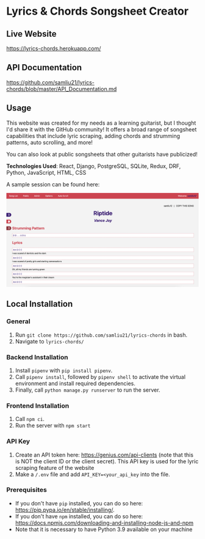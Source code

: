 # Lyrics & Chords Songsheet Creator

## Live Website
https://lyrics-chords.herokuapp.com/

## API Documentation
https://github.com/samliu21/lyrics-chords/blob/master/API_Documentation.md

## Usage
This website was created for my needs as a learning guitarist, but I thought I'd share it with the GitHub community! It offers a broad range of songsheet capabilities that include lyric scraping, adding chords and strumming patterns, auto scrolling, and more! 

You can also look at public songsheets that other guitarists have publicized! 

**Technologies Used**: React, Django, PostgreSQL, SQLite, Redux, DRF, Python, JavaScript, HTML, CSS

A sample session can be found here:

<img src="./sample-screen.png" alt="Sample Screen" />

## Local Installation

### General
1. Run `git clone https://github.com/samliu21/lyrics-chords` in bash. 
2. Navigate to `lyrics-chords/`

### Backend Installation
1. Install `pipenv` with `pip install pipenv`.
2. Call `pipenv install`, followed by `pipenv shell` to activate the virtual environment and install required dependencies.
3. Finally, call `python manage.py runserver` to run the server.

### Frontend Installation
1. Call `npm ci`.
2. Run the server with `npm start`

### API Key
1. Create an API token here: https://genius.com/api-clients (note that this is NOT the client ID or the client secret). This API key is used for the lyric scraping feature of the website
3. Make a `/.env` file and add `API_KEY=<your_api_key` into the file.

### Prerequisites
- If you don't have `pip` installed, you can do so here: https://pip.pypa.io/en/stable/installing/.
- If you don't have `npm` installed, you can do so here: https://docs.npmjs.com/downloading-and-installing-node-js-and-npm 
- Note that it is necessary to have Python 3.9 available on your machine
